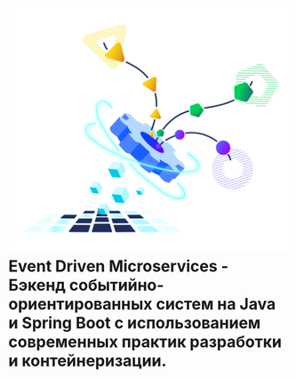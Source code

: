 # ![img.png](img.png) **Event Driven Microservices** - Бэкенд событийно-ориентированных систем на Java и Spring Boot с использованием современных практик разработки и контейнеризации.